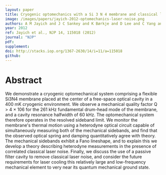 ```yaml
---
layout: paper
title: Cryogenic optomechanics with a Si 3 N 4 membrane and classical laser noise
image: /images/papers/jayich-2012-optomechanics-laser-noise.png
authors: A M Jayich and J C Sankey and K Børkje and D Lee and C Yang and M Underwood and L Childress and A Petrenko and S M Girvin and J G E Harris
year: 2012
ref: Jayich et al., NJP 14, 115018 (2012)
journal: "NJP"
pdf:
supplement:
doi: http://stacks.iop.org/1367-2630/14/i=11/a=115018
github:
---
```


# Abstract

We demonstrate a cryogenic optomechanical system comprising a flexible Si3N4 membrane placed at the center of a free-space optical cavity in a 400 mK cryogenic environment. We observe a mechanical quality factor Q > 4 × 106 for the 261 kHz fundamental drum-head mode of the membrane, and a cavity resonance halfwidth of 60 kHz. The optomechanical system therefore operates in the resolved sideband limit. We monitor the membrane's thermal motion using a heterodyne optical circuit capable of simultaneously measuring both of the mechanical sidebands, and find that the observed optical spring and damping quantitatively agree with theory. The mechanical sidebands exhibit a Fano lineshape, and to explain this we develop a theory describing heterodyne measurements in the presence of correlated classical laser noise. Finally, we discuss the use of a passive filter cavity to remove classical laser noise, and consider the future requirements for laser cooling this relatively large and low-frequency mechanical element to very near its quantum mechanical ground state.
